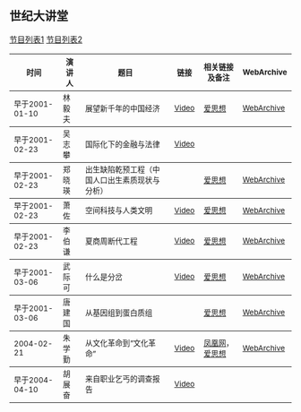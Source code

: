 ## 世纪大讲堂

[节目列表1](http://apps.lib.whu.edu.cn/film/film.ASP?typeid=9)
[节目列表2](http://wap.sciencenet.cn/blog-411752-426535.html?mobile=1)

<table>
    
<thead><tr>
    <th width><sub>时间</sub></th>
    <th width><sub>演讲人</sub></th>
    <th width><sub>题目</sub></th>
    <th width><sub>链接</sub></th>
    <th width><sub>相关链接及备注</sub></th>
    <th width><sub>WebArchive</sub></th>
</tr></thead>

<tbody><tr>
    <td><sub>早于2001-01-10</sub></td>
    <td><sub>林毅夫</sub></td>
    <td><sub>展望新千年的中国经济</sub></td>
    <td><sub><a href="https://youtu.be/iAjCDI9SZV8">Video</a></sub></td>
    <td><sub><a href="http://www.aisixiang.com/data/1944.html">爱思想</a></sub></td>
    <td><sub><a href="https://web.archive.org/web/20150323132623/http://www.aisixiang.com/data/1944.html">WebArchive</a></sub></td>
</tr></tbody>

<tbody><tr>
    <td><sub>早于2001-02-23</sub></td>
    <td><sub>吴志攀</sub></td>
    <td><sub>国际化下的金融与法律</sub></td>
    <td><sub><a href="https://youtu.be/ykNPig_P1ds">Video</a></sub></td>
    <td><sub></sub></td>
    <td><sub></sub></td>
</tr></tbody>


<tbody><tr>
    <td><sub>早于2001-02-23</sub></td>
    <td><sub>郑晓瑛</sub></td>
    <td><sub>出生缺陷乾预工程（中国人口出生素质现状与分析）</sub></td>
    <td><sub></sub></td>
    <td><sub><a href="http://www.aisixiang.com/data/1886.html">爱思想</a></sub></td>
    <td><sub><a href="https://web.archive.org/web/20200223005737/http://www.aisixiang.com/data/1886.html">WebArchive</a></sub></td>
</tr></tbody>

<tbody><tr>
    <td><sub>早于2001-02-23</sub></td>
    <td><sub>萧佐</sub></td>
    <td><sub>空间科技与人类文明</sub></td>
    <td><sub><a href="https://youtu.be/mWqIIY3FHZ0">Video</a></sub></td>
    <td><sub><a href="http://www.aisixiang.com/data/2085.html">爱思想</a></sub></td>
    <td><sub><a href="https://web.archive.org/web/20200908125733/http://www.aisixiang.com/data/2085.html">WebArchive</a></sub></td>
</tr></tbody>

<tbody><tr>
    <td><sub>早于2001-02-23</sub></td>
    <td><sub>李伯谦</sub></td>
    <td><sub>夏商周断代工程</sub></td>
    <td><sub><a href="https://youtu.be/SI7b0uq9Jpo">Video</a></sub></td>
    <td><sub><a href="http://www.aisixiang.com/data/2265.html">爱思想</a></sub></td>
    <td><sub><a href="https://web.archive.org/web/20200908125733/http://www.aisixiang.com/data/2265.html">WebArchive</a></sub></td>
</tr></tbody>

<tbody><tr>
    <td><sub>早于2001-03-06</sub></td>
    <td><sub>武际可</sub></td>
    <td><sub>什么是分岔</sub></td>
    <td><sub><a href="https://youtu.be/R5Ke6cB3um0">Video</a></sub></td>
    <td><sub><a href="http://www.aisixiang.com/data/12044.html">爱思想</a></sub></td>
    <td><sub><a href="https://web.archive.org/web/20180310032216/http://www.aisixiang.com/data/12044.html">WebArchive</a></sub></td>
</tr></tbody>

<tbody><tr>
    <td><sub>早于2001-03-06</sub></td>
    <td><sub>唐建国</sub></td>
    <td><sub>从基因组到蛋白质组</sub></td>
    <td><sub></sub></td>
    <td><sub><a href="http://www.aisixiang.com/data/2089.html">爱思想</a></sub></td>
    <td><sub><a href="https://web.archive.org/web/20200909141727/http://www.aisixiang.com/data/2089.html">WebArchive</a></sub></td>
</tr></tbody>

<tbody><tr>
    <td><sub>2004-02-21</sub></td>
    <td><sub>朱学勤</sub></td>
    <td><sub>从文化革命到“文化革命”</sub></td>
    <td><sub><a href="https://youtu.be/zVpih-MvvT8">Video</a></sub></td>
    <td><sub><a href="http://vip.v.ifeng.com/oldtvvip/renwenvip/201209/6556ebfa-708b-4997-9a68-acf634f9236f.shtml">凤凰网</a>，<a href="http://www.aisixiang.com/data/2738.html">爱思想</a></sub></td>
    <td><sub><a href="https://web.archive.org/web/20191230060220/http://www.aisixiang.com/data/2738.html">WebArchive</a></sub></td>
</tr></tbody>


<tbody><tr>
    <td><sub>早于2004-04-10</sub></td>
    <td><sub>胡展奋</sub></td>
    <td><sub>来自职业乞丐的调查报告</sub></td>
    <td><sub><a href="https://youtu.be/pHcuCu5RzY0">Video</a></sub></td>
    <td><sub></sub></td>
    <td><sub></sub></td>
</tr></tbody>

</table>
